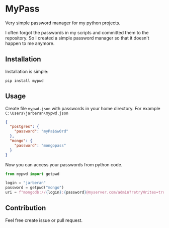 # MyPass

Very simple password manager for my python projects.

I often forgot the passwords in my scripts and committed them to the repository. So I created a simple password manager so that it doesn't happen to me anymore.

## Installation

Installation is simple:

```
pip install mypwd
```

## Usage

Create file `mypwd.json` with passwords in your home directory. For example `C:\Users\jarberan\mypwd.json`

```json
{
  "postgres": {
    "password": "myPa$$w0rd"
  },
  "mongo": {
    "password": "mongopass"
  }
}
```

Now you can access your passwords from python code.

```python
from mypwd import getpwd

login = "jarberan"
password = getpwd("mongo")
uri = f"mongodb://{login}:{password}@myserver.com/admin?retryWrites=true&w=majority"
```

## Contribution

Feel free create issue or pull request.

